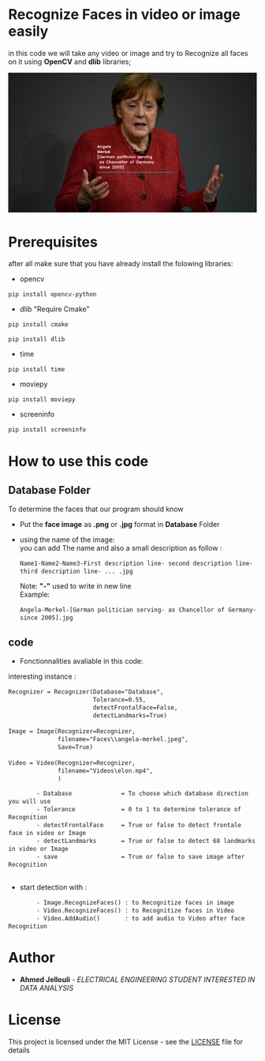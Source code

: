 # Recognize Faces in video or image easily 

in this code we will take any video or image and try to Recognize all faces on it using **OpenCV** and **dlib** libraries;

![](FacialReco.png)

# Prerequisites

after all make sure that you have already install the folowing libraries:

- opencv
```
pip install opencv-python
```
- dlib "Require Cmake"
```
pip install cmake
```
```
pip install dlib
```
- time
```
pip install time
```
- moviepy
```
pip install moviepy
```
- screeninfo
```
pip install screeninfo
```
# How to use this code
## **Database** Folder
To determine the faces that our program should know
- Put the **face image** as **.png** or **.jpg** format in **Database** Folder
- using the name of the image:
   <br /> you can add The name and also a small description as follow : 
   
  ```
  Name1-Name2-Name3-First description line- second description line- third description line- ... .jpg
  ```
  Note: **"-"** used to write in new line
  <br />Example: 
  
  ```
  Angela-Merkel-[German politician serving- as Chancellor of Germany- since 2005].jpg
  ```
  
## code 

- Fonctionnalities avaliable in this code:

interesting instance :
```
Recognizer = Recognizer(Database="Database",
                        Tolerance=0.55,
                        detectFrontalFace=False, 
                        detectLandmarks=True)

Image = Image(Recognizer=Recognizer,
              filename="Faces\\angela-merkel.jpeg",
              Save=True)

Video = Video(Recognizer=Recognizer,
              filename="Videos\elon.mp4",   
              )
```

``` 
        - Database              = To choose which database direction you will use         
        - Tolerance             = 0 to 1 to determine tolerance of Recognition        
        - detectFrontalFace     = True or false to detect frontale face in video or Image
        - detectLandmarks       = True or false to detect 68 landmarks in video or Image 
        - save                  = True or false to save image after Recognition
        
``` 
 
- start detection with :
``` 
        - Image.RecognizeFaces() : to Recognitize faces in image
        - Video.RecognizeFaces() : to Recognitize faces in Video
        - Video.AddAudio()       : to add audio to Video after face Recognition
``` 
# Author

* **Ahmed Jellouli** - *ELECTRICAL ENGINEERING STUDENT INTERESTED IN DATA ANALYSIS*

# License

This project is licensed under the MIT License - see the [LICENSE](LICENSE) file for details


